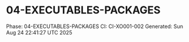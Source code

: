 # 04-EXECUTABLES-PACKAGES
Phase: 04-EXECUTABLES-PACKAGES
CI: CI-XO001-002
Generated: Sun Aug 24 22:41:27 UTC 2025
